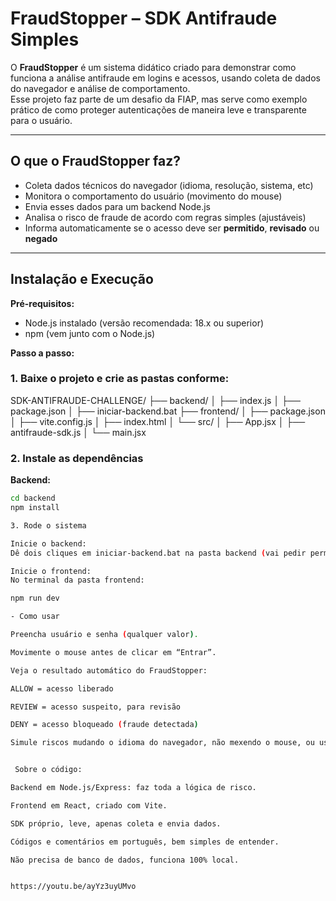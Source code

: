 # FraudStopper – SDK Antifraude Simples

O **FraudStopper** é um sistema didático criado para demonstrar como funciona a análise antifraude em logins e acessos, usando coleta de dados do navegador e análise de comportamento.  
Esse projeto faz parte de um desafio da FIAP, mas serve como exemplo prático de como proteger autenticações de maneira leve e transparente para o usuário.

---

## O que o FraudStopper faz?

- Coleta dados técnicos do navegador (idioma, resolução, sistema, etc)
- Monitora o comportamento do usuário (movimento do mouse)
- Envia esses dados para um backend Node.js
- Analisa o risco de fraude de acordo com regras simples (ajustáveis)
- Informa automaticamente se o acesso deve ser **permitido**, **revisado** ou **negado**

---

## Instalação e Execução

**Pré-requisitos:**  
- Node.js instalado (versão recomendada: 18.x ou superior)  
- npm (vem junto com o Node.js)

**Passo a passo:**

### 1. Baixe o projeto e crie as pastas conforme:
SDK-ANTIFRAUDE-CHALLENGE/
├── backend/
│ ├── index.js
│ ├── package.json
│ ├── iniciar-backend.bat
├── frontend/
│ ├── package.json
│ ├── vite.config.js
│ ├── index.html
│ └── src/
│ ├── App.jsx
│ ├── antifraude-sdk.js
│ └── main.jsx


### 2. Instale as dependências

**Backend:**
```sh
cd backend
npm install

3. Rode o sistema

Inicie o backend:
Dê dois cliques em iniciar-backend.bat na pasta backend (vai pedir permissão de administrador).

Inicie o frontend:
No terminal da pasta frontend:

npm run dev

- Como usar

Preencha usuário e senha (qualquer valor).

Movimente o mouse antes de clicar em “Entrar”.

Veja o resultado automático do FraudStopper:

ALLOW = acesso liberado

REVIEW = acesso suspeito, para revisão

DENY = acesso bloqueado (fraude detectada)

Simule riscos mudando o idioma do navegador, não mexendo o mouse, ou usando tela pequena.


 Sobre o código:

Backend em Node.js/Express: faz toda a lógica de risco.

Frontend em React, criado com Vite.

SDK próprio, leve, apenas coleta e envia dados.

Códigos e comentários em português, bem simples de entender.

Não precisa de banco de dados, funciona 100% local.


https://youtu.be/ayYz3uyUMvo

